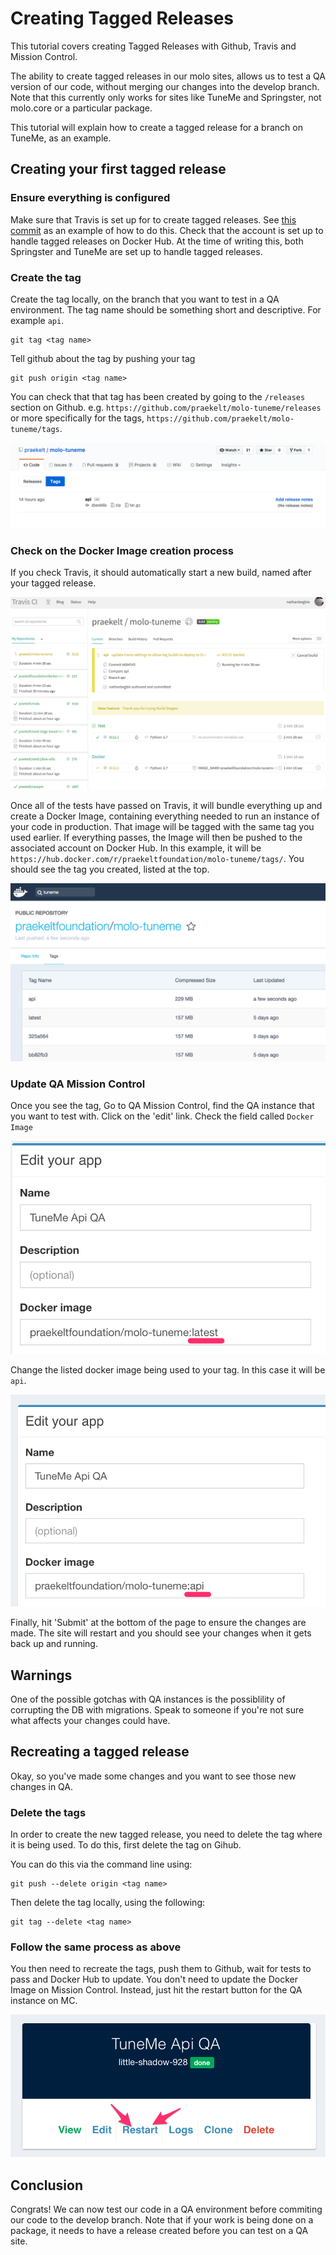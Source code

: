# Creating Tagged Releases

This tutorial covers creating Tagged Releases with Github, Travis and Mission Control.

The ability to create tagged releases in our molo sites, allows us to test a QA version of our code, without merging our changes into the develop branch. Note that this currently only works for sites like TuneMe and Springster, not molo.core or a particular package.

This tutorial will explain how to create a tagged release for a branch on TuneMe, as an example.

## Creating your first tagged release

### Ensure everything is configured

Make sure that Travis is set up for to create tagged releases. See [this commit](https://github.com/praekelt/molo-tuneme/pull/489/commits/5eb3488433b0c8daba2fd37f6f9a883c2f446d31) as an example of how to do this.
Check that the account is set up to handle tagged releases on Docker Hub. At the time of writing this, both Springster and TuneMe are set up to handle tagged releases.

### Create the tag

Create the tag locally, on the branch that you want to test in a QA environment. The tag name should be something short and descriptive. For example `api`.

```
git tag <tag name>
```

Tell github about the tag by pushing your tag

```
git push origin <tag name>
```

You can check that that tag has been created by going to the `/releases` section on Github. e.g. `https://github.com/praekelt/molo-tuneme/releases` or more specifically for the tags, `https://github.com/praekelt/molo-tuneme/tags`.

![Tags on Github](../images/github_release_listing.png "Tag listed on Github")

### Check on the Docker Image creation process

If you check Travis, it should automatically start a new build, named after your tagged release.

![Travis runs tests against tagged release](../images/travis_test_tagged_release.png "Travis running tests against the tagged release")

Once all of the tests have passed on Travis, it will bundle everything up and create a Docker Image, containing everything needed to run an instance of your code in production. That image will be tagged with the same tag you used earlier. If everything passes, the Image will then be pushed to the associated account on Docker Hub. In this example, it will be `https://hub.docker.com/r/praekeltfoundation/molo-tuneme/tags/`. You should see the tag you created, listed at the top.

![The tag will be listed on Docker Hub](../images/tagged_release_docker_hub.png "The tagged image is listed on Docker Hub")

### Update QA Mission Control

Once you see the tag, Go to QA Mission Control, find the QA instance that you want to test with. Click on the 'edit' link.
Check the field called `Docker Image`

![The default Docker Image tag is latest](../images/mc_app_image_latest.png "The default Docker Image tag is latest")

Change the listed docker image being used to your tag. In this case it will be `api`.

![Set the Docker image used to your tag](../images/mc_app_image_api.png "Set the Docker image used to your tag")

Finally, hit 'Submit' at the bottom of the page to ensure the changes are made. The site will restart and you should see your changes when it gets back up and running.

## Warnings
One of the possible gotchas with QA instances is the possiblility of corrupting the DB with migrations. Speak to someone if you're not sure what affects your changes could have.

## Recreating a tagged release

Okay, so you've made some changes and you want to see those new changes in QA.

### Delete the tags

In order to create the new tagged release, you need to delete the tag where it is being used. To do this, first delete the tag on Gihub.

You can do this via the command line using:

```
git push --delete origin <tag name>
```

Then delete the tag locally, using the following:

```
git tag --delete <tag name>
```

### Follow the same process as above
You then need to recreate the tags, push them to Github, wait for tests to pass and Docker Hub to update.
You don't need to update the Docker Image on Mission Control. Instead, just hit the restart button for the QA instance on MC.

![Restart the QA instance](../images/mc_qa_instance.png "Just hit restart")

## Conclusion
Congrats! We can now test our code in a QA environment before commiting our code to the develop branch. Note that if your work is being done on a package, it needs to have a release created before you can test on a QA site.
